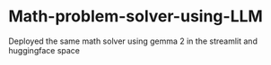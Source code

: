 # Math-problem-solver-using-LLM
Deployed the same math solver using gemma 2 in the streamlit and huggingface space
